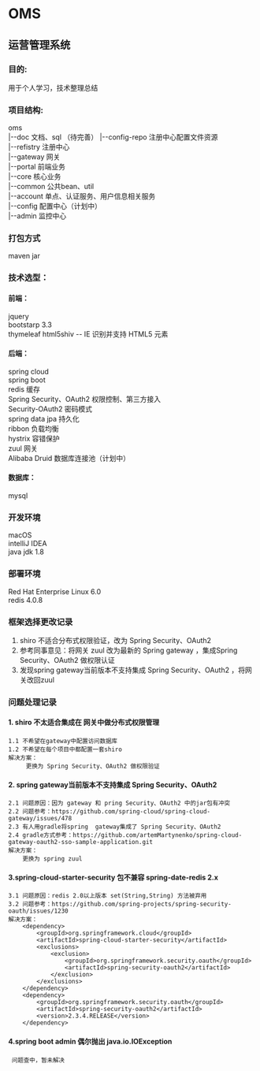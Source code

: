 # OMS
## 运营管理系统

### 目的:  
用于个人学习，技术整理总结

### 项目结构:  
oms  
|--doc 文档、sql  （待完善）
|--config-repo 注册中心配置文件资源  
|--refistry 注册中心  
|--gateway 网关  
|--portal 前端业务  
|--core 核心业务  
|--common 公共bean、util  
|--account 单点、认证服务、用户信息相关服务  
|--config 配置中心（计划中）  
|--admin 监控中心

### 打包方式
maven
jar

### 技术选型：  
#### 前端：  
 jquery  
 bootstarp 3.3  
 thymeleaf
 html5shiv -- IE 识别并支持 HTML5 元素
 
#### 后端：  
spring cloud   
spring boot  
redis  缓存  
Spring Security、OAuth2  权限控制、第三方接入   
Security-OAuth2 密码模式  
spring data jpa 持久化  
ribbon 负载均衡  
hystrix 容错保护  
zuul 网关  
Alibaba Druid 数据库连接池（计划中）

#### 数据库：  
mysql

### 开发环境
macOS  
intelliJ IDEA  
java jdk 1.8

### 部署环境
Red Hat Enterprise Linux  6.0  
redis 4.0.8

###  框架选择更改记录
 1. shiro 不适合分布式权限验证，改为 Spring Security、OAuth2 
 2. 参考同事意见：将网关 zuul 改为最新的 Spring gateway ，集成Spring Security、OAuth2 做权限认证  
 3. 发现spring gateway当前版本不支持集成 Spring Security、OAuth2 ，将网关改回zuul  

###  问题处理记录
####  1. shiro 不太适合集成在 网关中做分布式权限管理  
    1.1 不希望在gateway中配置访问数据库
    1.2 不希望在每个项目中都配置一套shiro  
    解决方案：
         更换为 Spring Security、OAuth2 做权限验证
####  2. spring  gateway当前版本不支持集成 Spring Security、OAuth2 
    2.1 问题原因：因为 gateway 和 pring Security、OAuth2 中的jar包有冲突
    2.2 问题参考：https://github.com/spring-cloud/spring-cloud-gateway/issues/478
    2.3 有人用gradle将spring  gateway集成了 Spring Security、OAuth2 
    2.4 gradle方式参考：https://github.com/artemMartynenko/spring-cloud-gateway-oauth2-sso-sample-application.git
    解决方案： 
        更换为 spring zuul
####  3.spring-cloud-starter-security 包不兼容 spring-date-redis 2.x
    3.1 问题原因：redis 2.0以上版本 set(String,String) 方法被弃用
    3.2 问题参考：https://github.com/spring-projects/spring-security-oauth/issues/1230
    解决方案：
        <dependency>
            <groupId>org.springframework.cloud</groupId>
            <artifactId>spring-cloud-starter-security</artifactId>
            <exclusions>
                <exclusion>
                    <groupId>org.springframework.security.oauth</groupId>
                    <artifactId>spring-security-oauth2</artifactId>
                </exclusion>
            </exclusions>
        </dependency>
        <dependency>
            <groupId>org.springframework.security.oauth</groupId>
            <artifactId>spring-security-oauth2</artifactId>
            <version>2.3.4.RELEASE</version>
        </dependency>
####  4.spring boot admin 偶尔抛出  java.io.IOException
     问题查中，暂未解决